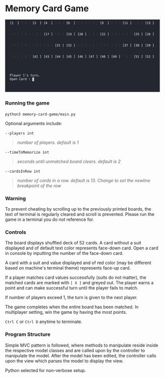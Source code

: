 # Memory Card Game

![](assets/memorygamedemo.gif)

### Running the game

`python3 memory-card-game/main.py`

Optional arguments include:

`--players int`

> _number of players. default is 1_

`--timeToMemorize int`

> _seconds until unmatched board clears. default is 2_

`--cardsInRow int`

> _number of cards in a row. default is 13. Change to set the newline breakpoint of the row_

### Warning

To prevent cheating by scrolling up to the previously printed boards, the text of terminal is regularly cleared and scroll is prevented. Please run the game in a terminal you do not reference for.

### Controls

The board displays shuffled deck of 52 cards.
A card without a suit displayed and of default text color represents face-down card.
Open a card in console by inputting the number of the face-down card.

A card with a suit and value displayed and of red color (may be different based on machine's terminal theme) represents face-up card.

If a player matches card values successfully (suits do not matter), the matched cards are marked with `[ X ]` and greyed out.
The player earns a point and can make successful turn until the player fails to match.

If number of players exceed 1, the turn is given to the next player.

The game completes when the entire board has been matched.
In multiplayer setting, win the game by having the most points.

`Ctrl C` or `Ctrl D` anytime to terminate.

### Program Structure

Simple MVC pattern is followed, where methods to manipulate reside inside the respective model classes and are called upon by the controller to manipulate the model. After the model has been edited, the controller calls upon the view which parses the model to display the view.

Python selected for non-verbose setup.
